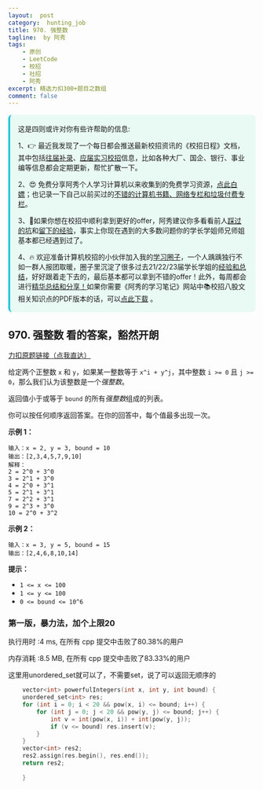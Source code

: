 ```yaml
---
layout:  post
category:  hunting_job
title: 970. 强整数
tagline:  by 阿秀
tags:
    - 原创
    - LeetCode
    - 校招
    - 社招
    - 阿秀
excerpt: 精选力扣300+题目之数组
comment: false
---
```




<div style="border-color: #24C6DC;
            background-color: #e9f9f3;         
            margin: 1rem 0;
        padding: .25rem 1rem;
        border-left-width: .3rem;
        border-left-style: solid;
        border-radius: .5rem;
        color: inherit;">
  <p>这是四则或许对你有些许帮助的信息:</p>
  <p>1、👉 最近我发现了一个每日都会推送最新校招资讯的《校招日程》文档，其中包括<a style="text-decoration: underline" href="https://flowus.cn/share/ee50d5eb-3cd5-4f74-880e-95b215dd4ff2" target="_blank">往届补录</a>、<a style="text-decoration: underline" href="https://flowus.cn/share/5f327c98-1e31-46c8-b86b-5ac6105e021f" target="_blank">应届实习校招</a>信息，比如各种大厂、国企、银行、事业编等信息都会定期更新，帮忙扩散一下。</p>  
  <p>2、😍
    免费分享阿秀个人学习计算机以来收集到的免费学习资源，<a style="text-decoration: underline" href="/notes/07-resources/01-free/01-introduce.html" target="_blank">点此白嫖</a>；也记录一下自己以前买过的<a style="text-decoration: underline" href="/notes/07-resources/02-precious.html" target="_blank">不错的计算机书籍、网络专栏和垃圾付费专栏</a>。
  </p>
  <p>3、🚀如果你想在校招中顺利拿到更好的offer，阿秀建议你多看看前人<a style="text-decoration: underline" href="https://www.yuque.com/tuobaaxiu/httmmc/npg1k81zeq4wfpyz" target="_blank">踩过的坑</a>和<a style="text-decoration: underline"  target="_blank" href="https://www.yuque.com/tuobaaxiu/httmmc/gge9ppd0mbu2d3dp">留下的经验</a>，事实上你现在遇到的大多数问题你的学长学姐师兄师姐基本都已经遇到过了。
  </p>
  <p>4、🔥 欢迎准备计算机校招的小伙伴加入我的<a  style="text-decoration: underline" href="https://www.yuque.com/tuobaaxiu/httmmc/xg0otqvc17wfx4u9" target="_blank">学习圈子</a>，一个人踽踽独行不如一群人报团取暖，圈子里沉淀了很多过去21/22/23届学长学姐的<a  style="text-decoration: underline" href="https://www.yuque.com/tuobaaxiu/httmmc/gge9ppd0mbu2d3dp" target="_blank">经验和总结</a>，好好跟着走下去的，最后基本都可以拿到不错的offer！此外，每周都会进行<a  style="text-decoration: underline" href="https://www.yuque.com/tuobaaxiu/httmmc/npg1k81zeq4wfpyz" target="_blank">精华总结和分享！</a>如果你需要《阿秀的学习笔记》网站中📚︎校招八股文相关知识点的PDF版本的话，可以<a style="text-decoration: underline" href="https://www.yuque.com/tuobaaxiu/httmmc/qs0yn66apvkzw0ps" target="_blank">点此下载</a> 。</p>   </div>




## 970. 强整数   看的答案，豁然开朗

[力扣原题链接（点我直达）](https://leetcode-cn.com/problems/powerful-integers/)

给定两个正整数 `x` 和 `y`，如果某一整数等于 `x^i + y^j`，其中整数 `i >= 0` 且 `j >= 0`，那么我们认为该整数是一个*强整数*。

返回值小于或等于 `bound` 的所有*强整数*组成的列表。

你可以按任何顺序返回答案。在你的回答中，每个值最多出现一次。

 

**示例 1：**

```
输入：x = 2, y = 3, bound = 10
输出：[2,3,4,5,7,9,10]
解释： 
2 = 2^0 + 3^0
3 = 2^1 + 3^0
4 = 2^0 + 3^1
5 = 2^1 + 3^1
7 = 2^2 + 3^1
9 = 2^3 + 3^0
10 = 2^0 + 3^2
```

**示例 2：**

```
输入：x = 3, y = 5, bound = 15
输出：[2,4,6,8,10,14]
```

 

**提示：**

- `1 <= x <= 100`
- `1 <= y <= 100`
- `0 <= bound <= 10^6`





### 第一版，暴力法，加个上限20



执行用时 :4 ms, 在所有 cpp 提交中击败了80.38%的用户

内存消耗 :8.5 MB, 在所有 cpp 提交中击败了83.33%的用户



这里用unordered_set就可以了，不需要set，说了可以返回无顺序的

```c++
    vector<int> powerfulIntegers(int x, int y, int bound) {
    unordered_set<int> res;
	for (int i = 0; i < 20 && pow(x, i) <= bound; i++) {
		for (int j = 0; j < 20 && pow(y, j) <= bound; j++) {
			int v = int(pow(x, i)) + int(pow(y, j));
			if (v <= bound) res.insert(v);
		}
	}
	vector<int> res2;
	res2.assign(res.begin(), res.end());
	return res2;
        
    }
```

<p id="独一无二的出现次数"></p>

